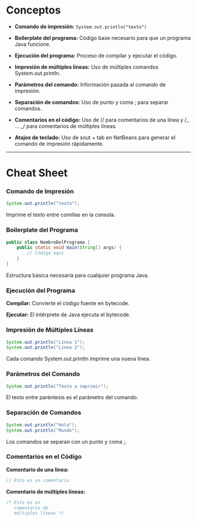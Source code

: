 # Conceptos

- **Comando de impresión:** `System.out.println("texto")`

- **Boilerplate del programa:** Código base necesario para que un programa Java funcione.

- **Ejecución del programa:** Proceso de compilar y ejecutar el código.

- **Impresión de múltiples líneas:** Uso de múltiples comandos System.out.println.

- **Parámetros del comando:** Información pasada al comando de impresión.

- **Separación de comandos:** Uso de punto y coma ; para separar comandos.

- **Comentarios en el código:** Uso de // para comentarios de una línea y /_ ... _/ para comentarios de múltiples líneas.

- **Atajos de teclado:** Uso de sout + tab en NetBeans para generar el comando de impresión rápidamente.

---

# Cheat Sheet

### Comando de Impresión

```java
System.out.println("texto");
```

Imprime el texto entre comillas en la consola.

### Boilerplate del Programa

```java
public class NombreDelPrograma {
    public static void main(String[] args) {
        // Código aquí
    }
}
```

Estructura básica necesaria para cualquier programa Java.

### Ejecución del Programa

**Compilar:** Convierte el código fuente en bytecode.

**Ejecutar:** El intérprete de Java ejecuta el bytecode.

### Impresión de Múltiples Líneas

```java
System.out.println("Línea 1");
System.out.println("Línea 2");
```

Cada comando System.out.println imprime una nueva línea.

### Parámetros del Comando

```java
System.out.println("Texto a imprimir");
```

El texto entre paréntesis es el parámetro del comando.

### Separación de Comandos

```java
System.out.println("Hola");
System.out.println("Mundo");
```

Los comandos se separan con un punto y coma ;.

### Comentarios en el Código

**Comentario de una línea:**

```java
// Esto es un comentario
```

**Comentario de múltiples líneas:**

```java
/* Esto es un
   comentario de
   múltiples líneas */
```
